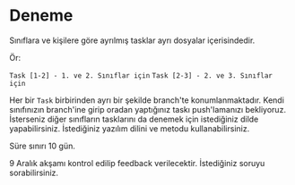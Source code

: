 # Deneme
Sınıflara ve kişilere göre ayrılmış tasklar ayrı dosyalar içerisindedir.

Ör:

``Task [1-2] - 1. ve 2. Sınıflar için``
``Task [2-3] - 2. ve 3. Sınıflar için``

Her bir `Task` birbirinden ayrı bir şekilde branch'te konumlanmaktadır.
Kendi sınıfınızın branch'ine girip oradan yaptığınız taskı push'lamanızı bekliyoruz.
İsterseniz diğer sınıfların tasklarını da denemek için istediğiniz dilde yapabilirsiniz.
İstediğiniz yazılım dilini ve metodu kullanabilirsiniz.

Süre sınırı 10 gün.

9 Aralık akşamı kontrol edilip feedback verilecektir.
İstediğiniz soruyu sorabilirsiniz.
